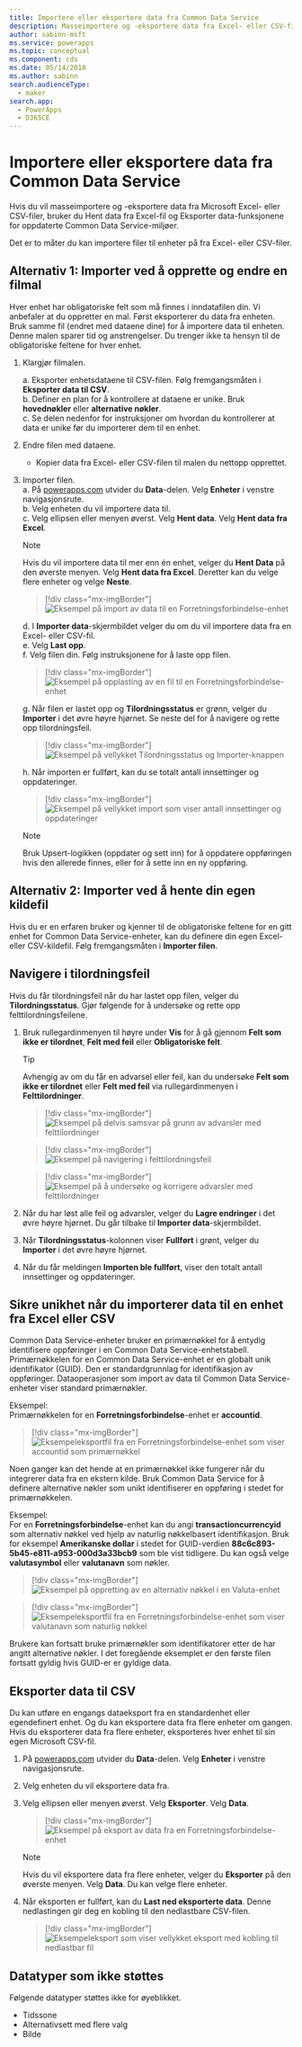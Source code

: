 ```yaml
---
title: Importere eller eksportere data fra Common Data Service
description: Masseimportere og -eksportere data fra Excel- eller CSV-filer til enheter i Common Data Service ved hjelp av Hent data fra Excel- og Eksporter data-funksjonaliteten
author: sabinn-msft
ms.service: powerapps
ms.topic: conceptual
ms.component: cds
ms.date: 05/14/2018
ms.author: sabinn
search.audienceType:
  - maker
search.app:
  - PowerApps
  - D365CE
---
```

# <a name="import-or-export-data-from-common-data-service"></a>Importere eller eksportere data fra Common Data Service

Hvis du vil masseimportere og -eksportere data fra Microsoft Excel- eller CSV-filer, bruker du Hent data fra Excel-fil og Eksporter data-funksjonene for oppdaterte Common Data Service-miljøer.

Det er to måter du kan importere filer til enheter på fra Excel- eller CSV-filer.

## <a name="option-1-import-by-creating-and-modifying-a-file-template"></a>Alternativ 1: Importer ved å opprette og endre en filmal

Hver enhet har obligatoriske felt som må finnes i inndatafilen din. Vi anbefaler at du oppretter en mal. Først eksporterer du data fra enheten. Bruk samme fil (endret med dataene dine) for å importere data til enheten. Denne malen sparer tid og anstrengelser. Du trenger ikke ta hensyn til de obligatoriske feltene for hver enhet.

1. Klargjør filmalen.

    a. Eksporter enhetsdataene til CSV-filen. Følg fremgangsmåten i **Eksporter data til CSV**.  
    b. Definer en plan for å kontrollere at dataene er unike. Bruk **hovednøkler** eller **alternative nøkler**.  
    c. Se delen nedenfor for instruksjoner om hvordan du kontrollerer at data er unike før du importerer dem til en enhet. 

1. Endre filen med dataene.

    - Kopier data fra Excel- eller CSV-filen til malen du nettopp opprettet.

1. Importer filen.  
    a. På [powerapps.com](https://web.powerapps.com/) utvider du **Data**-delen. Velg **Enheter** i venstre navigasjonsrute.  
    b. Velg enheten du vil importere data til.  
    c. Velg ellipsen eller menyen øverst. Velg **Hent data**. Velg **Hent data fra Excel**.  

    > [!NOTE]
    > Hvis du vil importere data til mer enn én enhet, velger du **Hent Data** på den øverste menyen. Velg **Hent data fra Excel**. Deretter kan du velge flere enheter og velge **Neste**.

    > [!div class="mx-imgBorder"] 
    > ![Eksempel på import av data til en **Forretningsforbindelse**-enhet](./media/data-platform-import-export/import-data-to-account.png)

    d. I **Importer data**-skjermbildet velger du om du vil importere data fra en Excel- eller CSV-fil.  
    e. Velg **Last opp**.  
    f. Velg filen din. Følg instruksjonene for å laste opp filen.  

    > [!div class="mx-imgBorder"] 
    > ![Eksempel på opplasting av en fil til en **Forretningsforbindelse**-enhet](./media/data-platform-import-export/upload-account.png)

    g. Når filen er lastet opp og **Tilordningsstatus** er grønn, velger du **Importer** i det øvre høyre hjørnet. Se neste del for å navigere og rette opp tilordningsfeil.  

    > [!div class="mx-imgBorder"] 
    > ![Eksempel på vellykket **Tilordningsstatus** og **Importer**-knappen](./media/data-platform-import-export/success-map-imp.png)

    h. Når importen er fullført, kan du se totalt antall innsettinger og oppdateringer.  

    > [!div class="mx-imgBorder"] 
    > ![Eksempel på vellykket import som viser antall innsettinger og oppdateringer](./media/data-platform-import-export/success-imp-insert.png)

    > [!NOTE]
    > Bruk Upsert-logikken (oppdater og sett inn) for å oppdatere oppføringen hvis den allerede finnes, eller for å sette inn en ny oppføring.

## <a name="option-2-import-by-bringing-your-own-source-file"></a>Alternativ 2: Importer ved å hente din egen kildefil

Hvis du er en erfaren bruker og kjenner til de obligatoriske feltene for en gitt enhet for Common Data Service-enheter, kan du definere din egen Excel- eller CSV-kildefil. Følg fremgangsmåten i **Importer filen**.

## <a name="navigate-mapping-errors"></a>Navigere i tilordningsfeil

Hvis du får tilordningsfeil når du har lastet opp filen, velger du **Tilordningsstatus**. Gjør følgende for å undersøke og rette opp felttilordningsfeilene.

1. Bruk rullegardinmenyen til høyre under **Vis** for å gå gjennom **Felt som ikke er tilordnet**, **Felt med feil** eller **Obligatoriske felt**.

    > [!TIP]
    > Avhengig av om du får en advarsel eller feil, kan du undersøke **Felt som ikke er tilordnet** eller **Felt med feil** via rullegardinmenyen i **Felttilordninger**.

    > [!div class="mx-imgBorder"] 
    > ![Eksempel på delvis samsvar på grunn av advarsler med felttilordninger](./media/data-platform-import-export/partial-match.png)

    > [!div class="mx-imgBorder"] 
    > ![Eksempel på navigering i felttilordningsfeil](./media/data-platform-import-export/navigate-mappings.png)

    > [!div class="mx-imgBorder"] 
    > ![Eksempel på å undersøke og korrigere advarsler med felttilordninger](./media/data-platform-import-export/inspect-warnings.png)

2. Når du har løst alle feil og advarsler, velger du **Lagre endringer** i det øvre høyre hjørnet. Du går tilbake til **Importer data**-skjermbildet.
3. Når **Tilordningsstatus**-kolonnen viser **Fullført** i grønt, velger du **Importer** i det øvre høyre hjørnet.
4. Når du får meldingen **Importen ble fullført**, viser den totalt antall innsettinger og oppdateringer.

## <a name="ensure-uniqueness-when-you-import-data-into-an-entity-from-excel-or-csv"></a>Sikre unikhet når du importerer data til en enhet fra Excel eller CSV

Common Data Service-enheter bruker en primærnøkkel for å entydig identifisere oppføringer i en Common Data Service-enhetstabell. Primærnøkkelen for en Common Data Service-enhet er en globalt unik identifikator (GUID). Den er standardgrunnlag for identifikasjon av oppføringer. Dataoperasjoner som import av data til Common Data Service-enheter viser standard primærnøkler.

Eksempel:  
Primærnøkkelen for en **Forretningsforbindelse**-enhet er **accountid**.

   > [!div class="mx-imgBorder"] 
   > ![Eksempeleksportfil fra en **Forretningsforbindelse**-enhet som viser **accountid** som primærnøkkel](./media/data-platform-import-export/export-pk.png)

Noen ganger kan det hende at en primærnøkkel ikke fungerer når du integrerer data fra en ekstern kilde. Bruk Common Data Service for å definere alternative nøkler som unikt identifiserer en oppføring i stedet for primærnøkkelen.

Eksempel:  
For en **Forretningsforbindelse**-enhet kan du angi **transactioncurrencyid** som alternativ nøkkel ved hjelp av naturlig nøkkelbasert identifikasjon. Bruk for eksempel **Amerikanske dollar** i stedet for GUID-verdien **88c6c893-5b45-e811-a953-000d3a33bcb9** som ble vist tidligere. Du kan også velge **valutasymbol** eller **valutanavn** som nøkler.

   > [!div class="mx-imgBorder"] 
   > ![Eksempel på oppretting av en alternativ nøkkel i en **Valuta**-enhet](./media/data-platform-import-export/create-ak.png)

   > [!div class="mx-imgBorder"] 
   > ![Eksempeleksportfil fra en **Forretningsforbindelse**-enhet som viser **valutanavn** som naturlig nøkkel](./media/data-platform-import-export/export-nk.png)

Brukere kan fortsatt bruke primærnøkler som identifikatorer etter de har angitt alternative nøkler. I det foregående eksemplet er den første filen fortsatt gyldig hvis GUID-er er gyldige data.

## <a name="export-data-to-csv"></a>Eksporter data til CSV

Du kan utføre en engangs dataeksport fra en standardenhet eller egendefinert enhet. Og du kan eksportere data fra flere enheter om gangen. Hvis du eksporterer data fra flere enheter, eksporteres hver enhet til sin egen Microsoft CSV-fil.

1. På [powerapps.com](https://web.powerapps.com/) utvider du **Data**-delen. Velg **Enheter** i venstre navigasjonsrute.
1. Velg enheten du vil eksportere data fra.
1. Velg ellipsen eller menyen øverst. Velg **Eksporter**. Velg **Data**.

    > [!div class="mx-imgBorder"] 
    > ![Eksempel på eksport av data fra en **Forretningsforbindelse**-enhet](./media/data-platform-import-export/export-account.png)

    > [!NOTE]
    > Hvis du vil eksportere data fra flere enheter, velger du **Eksporter** på den øverste menyen. Velg **Data**. Du kan velge flere enheter.

1. Når eksporten er fullført, kan du **Last ned eksporterte data**. Denne nedlastingen gir deg en kobling til den nedlastbare CSV-filen.

    > [!div class="mx-imgBorder"] 
    > ![Eksempeleksport som viser vellykket eksport med kobling til nedlastbar fil](./media/data-platform-import-export/export-success.png)

## <a name="unsupported-data-types"></a>Datatyper som ikke støttes

Følgende datatyper støttes ikke for øyeblikket.

- Tidssone
- Alternativsett med flere valg
- Bilde
